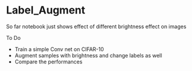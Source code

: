 # Label_Augment

So far notebook just shows effect of different brightness effect on images

To Do
  - Train a simple Conv net on CIFAR-10 
  - Augment samples with brightness and change labels as well
  - Compare the performances
